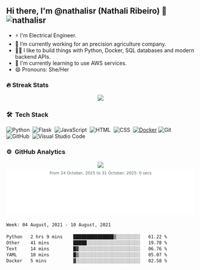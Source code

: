 ## Hi there, I'm @nathalisr (Nathali Ribeiro) 👋 <img src="https://komarev.com/ghpvc/?username=nathalisr&color=green" alt="nathalisr" /> 


- ⚡ I'm Electrical Engineer.
- 🔭 I’m currently working for an precision agriculture company.
- 👨‍💻 I like to build things with Python, Docker, SQL databases and modern backend APIs.
- 🌱 I'm currently learning to use AWS services.
- 😄 Pronouns: She/Her



### 🔥 Streak Stats
<p align="center"><img src="https://github-readme-streak-stats.herokuapp.com/?user=nathalisr&count_private=true&theme=dracula"/></p>

### 🛠 &nbsp;Tech Stack

![Python](https://img.shields.io/badge/-Python-05122A?style=flat&logo=python)&nbsp;
![Flask](https://img.shields.io/badge/-Flask-05122A?style=flat&logo=flask)&nbsp;
![JavaScript](https://img.shields.io/badge/-JavaScript-05122A?style=flat&logo=javascript)&nbsp;
![HTML](https://img.shields.io/badge/-HTML-05122A?style=flat&logo=HTML5)&nbsp;
![CSS](https://img.shields.io/badge/-CSS-05122A?style=flat&logo=CSS3&logoColor=1572B6)&nbsp;
[![Docker](https://img.shields.io/badge/-Docker-black?style=flat&logo=docker&link=https://github.com/BRdhanani)](https://github.com/BRdhanani) 
![Git](https://img.shields.io/badge/-Git-05122A?style=flat&logo=git)&nbsp;
![GitHub](https://img.shields.io/badge/-GitHub-05122A?style=flat&logo=github)&nbsp;
![Visual Studio Code](https://img.shields.io/badge/-Visual%20Studio%20Code-05122A?style=flat&logo=visual-studio-code&logoColor=007ACC)&nbsp;


### ⚙️ &nbsp;GitHub Analytics

<p align="center">
<a href="https://github.com/nathalisr">
  <img height="140em" src="https://github-readme-stats-eight-theta.vercel.app/api?username=nathalisr&show_icons=true&theme=dracula&include_all_commits=true&count_private=true&show_owner=true"/>
  <!-- <img src="https://github-readme-stats-eight-theta.vercel.app/api/top-langs/?username=nathalisr&layout=compact&langs_count=8&theme=dracula"/> -->
  <img src="https://github.com/nathalisr/nathalisr/blob/main/images/stat.svg" alt="nathalisr WakaTime Activity"/>
</a>
</p>

<!--START_SECTION:waka-->
```text
Week: 04 August, 2021 - 10 August, 2021

Python   2 hrs 9 mins    ███████████████▒░░░░░░░░░   61.22 % 
Other    41 mins         █████░░░░░░░░░░░░░░░░░░░░   19.78 % 
Text     14 mins         █▓░░░░░░░░░░░░░░░░░░░░░░░   06.76 % 
YAML     10 mins         █▒░░░░░░░░░░░░░░░░░░░░░░░   05.07 % 
Docker   5 mins          ▓░░░░░░░░░░░░░░░░░░░░░░░░   02.58 % 
```
<!--END_SECTION:waka-->

<!--
**nathalisr/nathalisr** is a ✨ _special_ ✨ repository because its `README.md` (this file) appears on your GitHub profile.

Here are some ideas to get you started:

- 🔭 I’m currently working on SmartAgri company.
- 🌱 I'm currently learning to use AWS services.
- 👯 I’m looking to collaborate on ...
- 🤔 I’m looking for help with ...
- 💬 Ask me about ...
- 📫 How to reach me: ...
- 😄 Pronouns: ...
- ⚡ Fun fact: ...
-->
